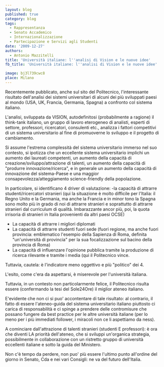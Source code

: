 ```yaml
---
layout: blog
published: true
category: blog
tags:
  - Rappresentanza
  - Senato Accademico
  - Internazionalizzazione
  - Partecipazione e Servizi agli Studenti
date: '2009-12-27'
authors:
  - Antonio Mazzitelli
title: 'Università italiane: l''analisi di Vision e le nuove idee'
fb_title: 'Università italiane: l''analisi di Vision e le nuove idee'

image: bj3l739cwc8
place: Milano
---
```


Recentemente pubblicato, anche sul sito del Politecnico, l'interessante risultato dell'analisi dei sistemi universitari di alcuni dei più sviluppati paesi al mondo (USA, UK, Francia, Germania, Spagna) a confronto col sistema italiano.

L'analisi, sviluppata da VISION, autodefinitosi (probabilmente a ragione) il think-tank italiano, un gruppo di lavoro eterogeneo di analisti, esperti di settore, professori, ricercatori, consulenti etc., analizza i fattori competitivi di un sistema universitario al fine di promuoverne lo sviluppo e il progetto di cambiamento.

Si assume l'estrema complessità del sistema universitario immerso nel suo contesto, si ipotizza che un eccellente sistema universitario implichi un aumento dei laureati competenti, un aumento della capacità di creazione/sviluppo/attrazione di talenti, un aumento della capacità di "produrre innovazione/ricerca", e in generale un aumento della capacità di innovazione del sistema-Paese e una maggior consapevolezza/atteggiamento science-friendly della popolazione.

In particolare, si identificano 4 driver di valutazione: -la capacità di attrarre studenti/ricercatori stranieri (qui la situazione è molto difficile per l'Italia: il Regno Unito e la Germania, ma anche la Francia e in minor tono la Spagna sono molto più in grado di noi di attrarre stranieri e soprattutto di attrarre stranieri dal curriculum di qualità. Imbarazzante ancor più, poi, la quota irrisoria di stranieri in Italia provenienti da altri paesi OCSE)

*   La capacità di attrarre i migliori diplomati
*   La capacità di attrarre studenti fuori sede (fuori regione, ma anche fuori provincia: emblematico l'esempio della Sapienza di Roma, definita "un'università di provincia" per la sua focalizzazione sul bacino della provincia di Roma)
*   La capacità di influenzare l'opinione pubblica tramite la produzione di ricerca rilevante e tramite i media (qui il Politecnico vince.

Tuttavia, cautela: è l'indicatore meno oggettivo e più "politico" dei 4.

L'esito, come c'era da aspettarsi, è miserevole per l'università italiana.

Tuttavia, in un contesto non particolarmente felice, il Politecnico risulta essere (confermando la tesi del Sole24Ore) il miglior ateneo italiano.

E'evidente che non ci si puo' accontentare di tale risultato: al contrario, il fatto di essere l'ateneo-guida del sistema universitario italiano piuttosto ci carica di responsabilità e ci spinge a prendere delle contromisure che possano fungere da best practice per le altre università italiane (per lo meno per i più immediati follower, i miracoli non ce li aspettiamo da ness).

A cominciare dall'attrazione di talenti stranieri (studenti E professori): è ora che diventi LA priorità dell'ateneo, che si sviluppi un'organica strategia, possibilmente in collaborazione con un ristretto gruppo di università eccellenti italiane e sotto la guida del Ministero.

Non c'è tempo da perdere, non puo' più essere l'ultimo punto all'ordine del giorno in Senato, Cda e nei vari Consigli: ne va del futuro dell'Italia.
